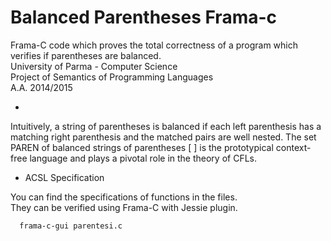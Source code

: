 # Balanced Parentheses Frama-c 

Frama-C code which proves the total correctness of a program which verifies if parentheses are balanced.<br>
University of Parma - Computer Science <br>
Project of Semantics of Programming Languages <br>
A.A. 2014/2015

-
Intuitively, a string of parentheses is balanced if each left parenthesis has a matching right parenthesis and the matched pairs are well nested. The set PAREN of balanced strings of parentheses [ ] is the prototypical context-free language and plays a pivotal role in the theory of CFLs.

* ACSL Specification

You can find the specifications of functions in the files. <br>
They can be verified using Frama-C with Jessie plugin.
```
  frama-c-gui parentesi.c
```

